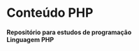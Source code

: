 # Conteúdo PHP
<strong> Repositório para estudos de programação </strong> <br>
<strong>Linguagem PHP</strong>
